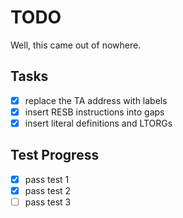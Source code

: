 # TODO
Well, this came out of nowhere.

## Tasks
- [x] replace the TA address with labels
- [x] insert RESB instructions into gaps
- [x] insert literal definitions and LTORGs

## Test Progress
- [x] pass test 1
- [x] pass test 2
- [ ] pass test 3